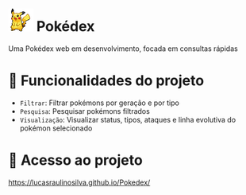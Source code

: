 # <img src="https://raw.githubusercontent.com/PokeAPI/sprites/master/sprites/pokemon/versions/generation-v/black-white/animated/25.gif" > Pokédex
Uma Pokédex web em desenvolvimento, focada em consultas rápidas
# :hammer: Funcionalidades do projeto
- `Filtrar`: Filtrar pokémons por geração e por tipo
- `Pesquisa`: Pesquisar pokémons filtrados
- `Visualização`: Visualizar status, tipos, ataques e linha evolutiva do pokémon selecionado
# 📁 Acesso ao projeto
https://lucasraulinosilva.github.io/Pokedex/
